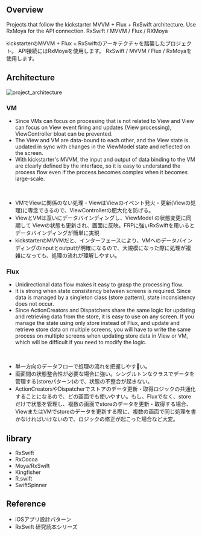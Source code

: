 ## Overview
Projects that follow the kickstarter MVVM + Flux + RxSwift architecture. 
Use RxMoya for the API connection. 
RxSwift / MVVM / Flux / RXMoya

kickstarterのMVVM + Flux + RxSwiftのアーキテクチャを踏襲したプロジェクト。
API接続にはRxMoyaを使用します。
RxSwift / MVVM / Flux / RxMoyaを使用します。


## Architecture
![project_architecture](https://user-images.githubusercontent.com/74945210/150667625-3a4f516e-d1ea-48bd-9341-46a5eaa1c83e.png)

### VM
- Since VMs can focus on processing that is not related to View and View can focus on View event firing and updates (View processing), ViewController bloat can be prevented.
- The View and VM are data-bound to each other, and the View state is updated in sync with changes in the ViewModel state and reflected on the screen.
- With kickstarter's MVVM, the input and output of data binding to the VM are clearly defined by the interface, so it is easy to understand the process flow even if the process becomes complex when it becomes large-scale.
<br>

- VMでViewに関係のない処理・ViewはViewのイベント発火・更新(Viewの処理)に専念できるので、ViewControllerの肥大化を防げる。
- ViewとVMは互いにデータバインディングし、ViewModel の状態変更に同期して Viewの状態も更新され、画面に反映。FRPに強いRxSwiftを用いるとデータバインディングが簡単に実現
- kickstarterのMVVMだと、インターフェースにより、VMへのデータバインディングのinputとoutputが明確になるので、大規模になった際に処理が複雑になっても、処理の流れが理解しやすい。

### Flux
- Unidirectional data flow makes it easy to grasp the processing flow.
- It is strong when state consistency between screens is required. Since data is managed by a singleton class (store pattern), state inconsistency does not occur.
- Since ActionCreators and Dispatchers share the same logic for updating and retrieving data from the store, it is easy to use on any screen. If you manage the state using only store instead of Flux, and update and retrieve store data on multiple screens, you will have to write the same process on multiple screens when updating store data in View or VM, which will be difficult if you need to modify the logic.
<br>

- 単一方向のデータフローで処理の流れを把握しやすい。
- 画面間の状態整合性が必要な場合に強い。シングルトンなクラスでデータを管理する(storeパターン)ので、状態の不整合が起きない。
- ActionCreatorsやDispatcherでストアのデータ更新・取得ロジックの共通化することになるので、どの画面でも使いやすい。もし、Fluxでなく、storeだけで状態を管理し、複数の画面でstoreのデータを更新・取得する場合、ViewまたはVMでstoreのデータを更新する際に、複数の画面で同じ処理を書かなければいけないので、ロジックの修正が起こった場合など大変。

## library
- RxSwift
- RxCocoa
- Moya/RxSwift
- Kingfisher
- R.swift
- SwiftSpinner

## Reference
- iOSアプリ設計パターン
- RxSwift 研究読本シリーズ